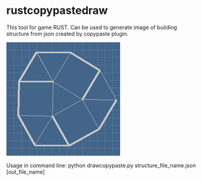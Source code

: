 # rustcopypastedraw
This tool for game RUST. Can be used to generate image of building structure from json created by copypaste plugin.

![alt text](https://github.com/fomonster/rustcopypastedraw/blob/main/preview.png)


Usage in command line:
python drawcopypaste.py structure_file_name.json [out_file_name]